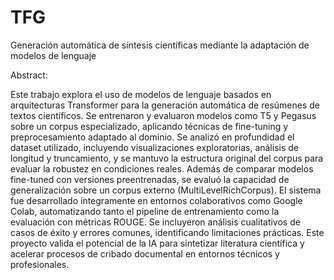 # TFG
Generación automática de síntesis científicas mediante la adaptación de modelos de lenguaje

Abstract:

Este trabajo explora el uso de modelos de lenguaje basados en arquitecturas Transformer para la generación automática de resúmenes de textos científicos. Se entrenaron y evaluaron modelos como T5 y Pegasus sobre un corpus especializado, aplicando técnicas de fine-tuning y preprocesamiento adaptado al dominio. Se analizó en profundidad el dataset utilizado, incluyendo visualizaciones exploratorias, análisis de longitud y truncamiento, y se mantuvo la estructura original del corpus para evaluar la robustez en condiciones reales. Además de comparar modelos fine-tuned con versiones preentrenadas, se evaluó la capacidad de generalización sobre un corpus externo (MultiLevelRichCorpus). El sistema fue desarrollado íntegramente en entornos colaborativos como Google Colab, automatizando tanto el pipeline de entrenamiento como la evaluación con métricas ROUGE. Se incluyeron análisis cualitativos de casos de éxito y errores comunes, identificando limitaciones prácticas. Este proyecto valida el potencial de la IA para sintetizar literatura científica y acelerar procesos de cribado documental en entornos técnicos y profesionales.
